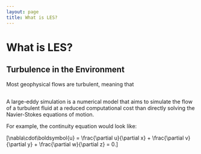 ```yaml
---
layout: page
title: What is LES?
---
```


# What is LES?

## Turbulence in the Environment

Most geophysical flows are turbulent, meaning that

##

A large-eddy simulation is a numerical model that aims to simulate the flow of a turbulent fluid at a reduced computational cost than directly solving the Navier-Stokes equations of motion.




For example, the continuity equation would look like:

\[\nabla\cdot\boldsymbol{u}
    = \frac{\partial u}{\partial x} + \frac{\partial v}{\partial y}
    + \frac{\partial w}{\partial z} = 0.\]
